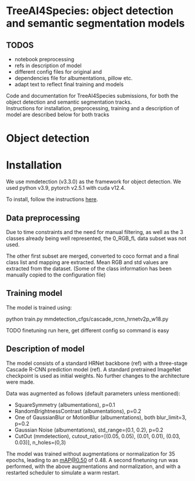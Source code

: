 # TreeAI4Species: object detection and semantic segmentation models

## TODOS
- notebook preprocessing
- refs in description of model
- different config files for original and 
- dependencies file for albumentations, pillow etc.
- adapt text to reflect final training and models

Code and documentation for TreeAI4Species submissions, for both the object detection and semantic segmentation tracks.  
Instructions for installation, preprocessing, training and a description of model are described below for both tracks

# Object detection

# Installation

We use mmdetection (v3.3.0) as the framework for object detection.
We used python v3.9, pytorch v2.5.1 with cuda v12.4.

To install, follow the instructions [here](https://mmdetection.readthedocs.io/en/latest/get_started.html).


## Data preprocessing

Due to time constraints and the need for manual filtering, as well as the 3 classes already being well represented, the 0_RGB_fL data subset was not used.

The other first subset are merged, converted to coco format and a final class list and mapping are extracted.
Mean RGB and std values are extracted from the dataset.
(Some of the class information has been manually copied to the configuration file)

## Training model

The model is trained using:

python train.py mmdetection_cfgs/cascade_rcnn_hrnetv2p_w18.py

TODO finetuning run here, get different config so command is easy


## Description of model

The model consists of a standard HRNet backbone (ref) with a three-stage Cascade R-CNN prediction model (ref).
A standard pretrained ImageNet checkpoint is used as initial weights. No further changes to the architecture were made.

Data was augmented as follows (default parameters unless mentioned):
- SquareSymmetry (albumentations), p=0.1
- RandomBrightnessContrast (albumentations), p=0.2
- One of GaussianBlur or MotionBlur (albumentations), both blur_limit=3, p=0.2
- Gaussian Noise (albumentations), std_range=(0.1, 0.2), p=0.2
- CutOut (mmdetection), cutout_ratio=[(0.05, 0.05), (0.01, 0.01), (0.03, 0.03)], n_holes=(0,3)

The model was trained without augmentations or normalization for 35 epochs, leading to an mAP@0.50 of 0.48.
A second finetuning run was performed, with the above augmentations and normalization, and with a restarted scheduler to simulate a warm restart.


